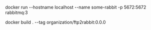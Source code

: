 docker run --hostname localhost --name some-rabbit -p 5672:5672 rabbitmq:3



docker build . --tag organization/ftp2rabbit:0.0.0
